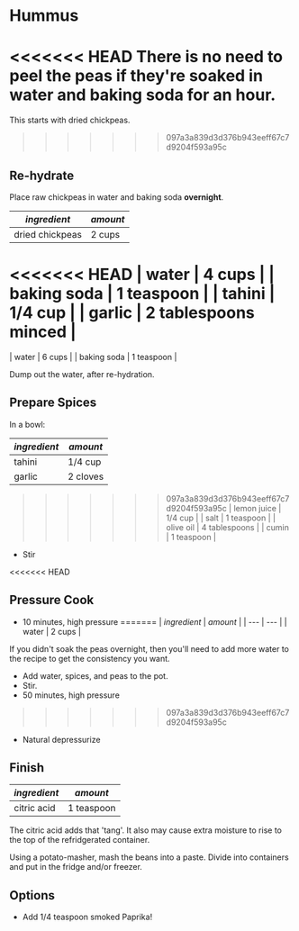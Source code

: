 # Hummus

<<<<<<< HEAD
There is no need to peel the peas if they're soaked in water and baking soda for an hour.
=======
This starts with dried chickpeas. 
>>>>>>> 097a3a839d3d376b943eeff67c7d9204f593a95c

## Re-hydrate

Place raw chickpeas in water and baking soda **overnight**.

| *ingredient* | *amount* |
| --- | --- |
| dried chickpeas | 2 cups |
<<<<<<< HEAD
| water | 4 cups |
| baking soda | 1 teaspoon |
| tahini | 1/4 cup |
| garlic | 2 tablespoons minced |
=======
| water | 6 cups |
| baking soda | 1 teaspoon |

Dump out the water, after re-hydration.

## Prepare Spices

In a bowl:

| *ingredient* | *amount* |
| --- | --- |
| tahini | 1/4 cup |
| garlic | 2 cloves |
>>>>>>> 097a3a839d3d376b943eeff67c7d9204f593a95c
| lemon juice | 1/4 cup |
| salt | 1 teaspoon |
| olive oil | 4 tablespoons |
| cumin | 1 teaspoon |


* Stir

<<<<<<< HEAD
## Pressure Cook

* 10 minutes, high pressure
=======
| *ingredient* | *amount* |
| --- | --- |
| water | 2 cups |

If you didn't soak the peas overnight, then you'll need to add more water to the recipe to get the consistency you want.

* Add water, spices, and peas to the pot.
* Stir.
* 50 minutes, high pressure
>>>>>>> 097a3a839d3d376b943eeff67c7d9204f593a95c
* Natural depressurize

## Finish

| *ingredient* | *amount* |
| --- | --- |
| citric acid | 1 teaspoon |

The citric acid adds that 'tang'. It also may cause extra moisture to rise
to the top of the refridgerated container.

Using a potato-masher, mash the beans into a paste. Divide into containers and put in the fridge and/or freezer.

## Options

* Add 1/4 teaspoon smoked Paprika!